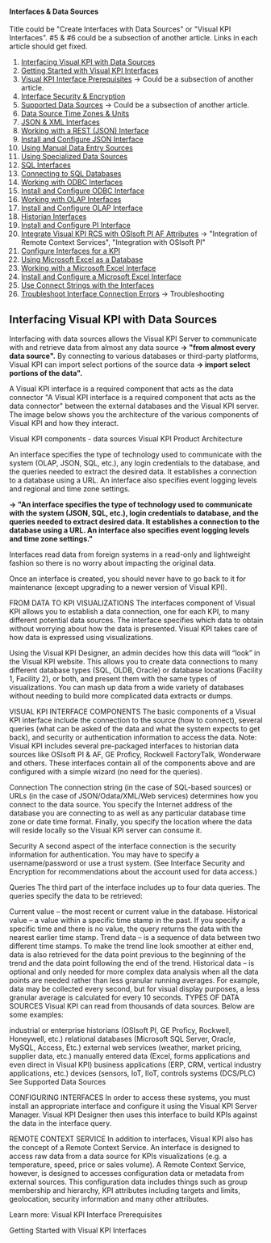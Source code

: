 #### Interfaces & Data Sources

Title could be "Create Interfaces with Data Sources" or "Visual KPI Interfaces".
#5 & #6 could be a subsection of another article.
Links in each article should get fixed.

1. [Interfacing Visual KPI with Data Sources](http://betadocs.transpara.com/knowledge-base/interfaces-data-sources/)</br>
2. [Getting Started with Visual KPI Interfaces](http://betadocs.transpara.com/knowledge-base/interfaces-getting-started/)</br>
3. [Visual KPI Interface Prerequisites](http://betadocs.transpara.com/knowledge-base/interface-prerequisites/) -> Could be a subsection of another article.</br>
4. [Interface Security & Encryption](http://betadocs.transpara.com/knowledge-base/interface-security/)</br>
5. [Supported Data Sources](http://betadocs.transpara.com/knowledge-base/interface-data-sources/) -> Could be a subsection of another article.</br>
6. [Data Source Time Zones & Units](http://betadocs.transpara.com/knowledge-base/interface-time-zones-units/)</br>
7. [JSON & XML Interfaces](http://betadocs.transpara.com/knowledge-base/json-xml-interface/)</br>
8. [Working with a REST (JSON) Interface](http://betadocs.transpara.com/knowledge-base/rest-json-interface/)</br>
9. [Install and Configure JSON Interface](http://betadocs.transpara.com/knowledge-base/install-json-interface/)</br>
10. [Using Manual Data Entry Sources](http://betadocs.transpara.com/knowledge-base/manual-interfaces/)</br>
11. [Using Specialized Data Sources](http://betadocs.transpara.com/knowledge-base/specialized-data-interfaces/)</br>
12. [SQL Interfaces](http://betadocs.transpara.com/knowledge-base/sql-interfaces/)</br>
13. [Connecting to SQL Databases](http://betadocs.transpara.com/knowledge-base/connect-sql-databases/)</br>
14. [Working with ODBC Interfaces](http://betadocs.transpara.com/knowledge-base/odbc-interfaces/)</br>
15. [Install and Configure ODBC Interface](http://betadocs.transpara.com/knowledge-base/install-olap-interface/)</br>
16. [Working with OLAP Interfaces](http://betadocs.transpara.com/knowledge-base/olap-interfaces/)</br>
17. [Install and Configure OLAP Interface](http://betadocs.transpara.com/knowledge-base/install-olap-interface/)</br>
18. [Historian Interfaces](http://betadocs.transpara.com/knowledge-base/historian-interfaces/)</br>
19. [Install and Configure PI Interface](http://betadocs.transpara.com/knowledge-base/install-pi-interface/)</br>
20. [Integrate Visual KPI RCS with OSIsoft PI AF Attributes](http://betadocs.transpara.com/knowledge-base/integrate-osisoft-pi-af-attrubutes/) -> "Integration of Remote Context Services", "Integration with OSIsoft PI"</br>
21. [Configure Interfaces for a KPI](http://betadocs.transpara.com/knowledge-base/designer-configure-interfaces/)</br>
22. [Using Microsoft Excel as a Database](http://betadocs.transpara.com/knowledge-base/microsoft-excel-interface-tips/)</br>
23. [Working with a Microsoft Excel Interface](http://betadocs.transpara.com/knowledge-base/microsoft-excel-interface/)</br>
24. [Install and Configure a Microsoft Excel Interface](http://betadocs.transpara.com/knowledge-base/install-microsoft-excel-interface/)</br>
25. [Use Connect Strings with the Interfaces](http://betadocs.transpara.com/knowledge-base/slug-interface-connect-strings/)</br>
26. [Troubleshoot Interface Connection Errors](http://betadocs.transpara.com/knowledge-base/troubleshoot-interface-connection-errors/) -> Troubleshooting</br>

## Interfacing Visual KPI with Data Sources

Interfacing with data sources allows the Visual KPI Server to communicate with and retrieve data from almost any data source <b>-> "from almost every data source".</b> By connecting to various databases or third-party platforms, Visual KPI can import select portions of the source data <b>-> import select portions of the data".</b>

A Visual KPI interface is a required component that acts as the data connector </b>"A Visual KPI interface is a required component that acts as the data connector"</b> between the external databases and the Visual KPI server. The image below shows you the architecture of the various components of Visual KPI and how they interact.

 

Visual KPI components - data sources
Visual KPI Product Architecture
 

An interface specifies the type of technology used to communicate with the system (OLAP, JSON, SQL, etc.), any login credentials to the database, and the queries needed to extract the desired data. It establishes a connection to a database using a URL. An interface also specifies event logging levels and regional and time zone settings.

<b>-> "An interface specifies the type of technology used to communicate with the system (JSON, SQL, etc.), login credentials to database, and the queries needed to extract desired data. It establishes a connection to the database using a URL. An interface also specifies event logging levels and time zone settings."</b>

Interfaces read data from foreign systems in a read-only and lightweight fashion so there is no worry about impacting the original data.

Once an interface is created, you should never have to go back to it for maintenance (except upgrading to a newer version of Visual KPI).

FROM DATA TO KPI VISUALIZATIONS
The interfaces component of Visual KPI allows you to establish a data connection, one for each KPI, to many different potential data sources. The interface specifies which data to obtain without worrying about how the data is presented. Visual KPI takes care of how data is expressed using visualizations.

Using the Visual KPI Designer, an admin decides how this data will “look” in the Visual KPI website. This allows you to create data connections to many different database types (SQL, OLDB, Oracle) or database locations (Facility 1, Facility 2), or both, and present them with the same types of visualizations. You can mash up data from a wide variety of databases without needing to build more complicated data extracts or dumps.

VISUAL KPI INTERFACE COMPONENTS
The basic components of a Visual KPI interface include the connection to the source (how to connect), several queries (what can be asked of the data and what the system expects to get back), and security or authentication information to access the data.
Note: Visual KPI includes several pre-packaged interfaces to historian data sources like OSIsoft PI & AF, GE Proficy, Rockwell FactoryTalk, Wonderware and others. These interfaces contain all of the components above and are configured with a simple wizard (no need for the queries).

Connection
The connection string (in the case of SQL-based sources) or URLs (in the case of JSON/Odata/XML/Web services) determines how you connect to the data source. You specify the Internet address of the database you are connecting to as well as any particular database time zone or date time format. Finally, you specify the location where the data will reside locally so the Visual KPI server can consume it.

Security
A second aspect of the interface connection is the security information for authentication. You may have to specify a username/password or use a trust system. (See Interface Security and Encryption for recommendations about the account used for data access.)

Queries
The third part of the interface includes up to four data queries. The queries specify the data to be retrieved:

Current value – the most recent or current value in the database.
Historical value – a value within a specific time stamp in the past. If you specify a specific time and there is no value, the query returns the data with the nearest earlier time stamp.
Trend data – is a sequence of data between two different time stamps. To make the trend line look smoother at either end, data is also retrieved for the data point previous to the beginning of the trend and the data point following the end of the trend.
Historical data – is optional and only needed for more complex data analysis when all the data points are needed rather than less granular running averages. For example, data may be collected every second, but for visual display purposes, a less granular average is calculated for every 10 seconds.
TYPES OF DATA SOURCES
Visual KPI can read from thousands of data sources. Below are some examples:

industrial or enterprise historians (OSIsoft PI, GE Proficy, Rockwell, Honeywell, etc.)
relational databases (Microsoft SQL Server, Oracle, MySQL, Access, Etc.)
external web services (weather, market pricing, supplier data, etc.)
manually entered data (Excel, forms applications and even direct in Visual KPI)
business applications (ERP, CRM, vertical industry applications, etc.)
devices (sensors, IoT, IIoT, controls systems (DCS/PLC)
See Supported Data Sources

CONFIGURING INTERFACES
In order to access these systems, you must install an appropriate interface and configure it using the Visual KPI Server Manager. Visual KPI Designer then uses this interface to build KPIs against the data in the interface query.

REMOTE CONTEXT SERVICE
In addition to interfaces, Visual KPI also has the concept of a Remote Context Service. An interface is designed to access raw data from a data source for KPIs visualizations (e.g. a temperature, speed, price or sales volume). A Remote Context Service, however, is designed to accesses configuration data or metadata from external sources. This configuration data includes things such as group membership and hierarchy, KPI attributes including targets and limits, geolocation, security information and many other attributes.

Learn more:
Visual KPI Interface Prerequisites

Getting Started with Visual KPI Interfaces
